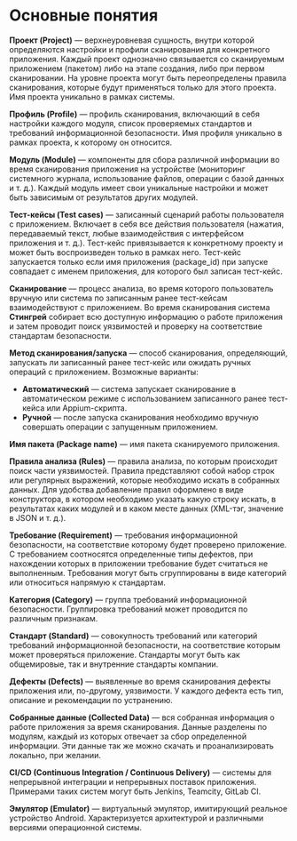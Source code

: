 # Основные понятия
  
**Проект (Project)** — верхнеуровневая сущность, внутри которой определяются настройки и профили сканирования для конкретного приложения. Каждый проект однозначно связывается со сканируемым приложением (пакетом) либо на этапе создания, либо при первом сканировании. На уровне проекта могут быть переопределены правила сканирования, которые будут применяться только для этого проекта. Имя проекта уникально в рамках системы.

**Профиль (Profile)** — профиль сканирования, включающий в себя настройки каждого модуля, список проверяемых стандартов и требований информационной безопасности. Имя профиля уникально в рамках проекта, к которому он относится.

**Модуль (Module)** — компоненты для сбора различной информации во время сканирования приложения на устройстве (мониторинг системного журнала, использование файлов, операции с базой данных и т. д.). Каждый модуль имеет свои уникальные настройки и может быть зависимым от результатов других модулей.

**Тест-кейсы (Test cases)** — записанный сценарий работы пользователя с приложением. Включает в себя все действия пользователя (нажатия, передаваемый текст, любые взаимодействия с интерфейсом приложения и т. д.). Тест-кейс привязывается к конкретному проекту и может быть воспроизведен только в рамках него. Тест-кейс запускается только если имя приложения (package_id) при запуске совпадает с именем приложения, для которого был записан тест-кейс.
  
**Сканирование** — процесс анализа, во время которого пользователь вручную или система по записанным ранее тест-кейсам взаимодействуют с приложением. Во время сканирования система **Стингрей** собирает всю доступную информацию о работе приложения и затем проводит поиск уязвимостей и проверку на соответствие стандартам безопасности.
  
**Метод сканирования/запуска** — cпособ сканирования, определяющий, запускать ли записанный ранее тест-кейс или ожидать ручных операций с приложением. Возможные варианты:
  
  * **Автоматический** — система запускает сканирование в автоматическом режиме с использованием записанного ранее тест-кейса или Appium-скрипта.
  * **Ручной** — после запуска сканирования необходимо вручную совершать операции с запущенным приложением.
  
**Имя пакета (Package name)** — имя пакета сканируемого приложения.

**Правила анализа (Rules)** — правила анализа, по которым происходит поиск части уязвимостей. Правила представляют собой набор строк или регулярных выражений, которые необходимо искать в собранных данных. Для удобства добавление правил оформлено в виде конструктора, в котором необходимо указать какую строку искать, в результатах каких модулей и в каком месте данных (XML-тэг, значение в JSON и т. д.).

**Требование (Requirement)** — требования информационной безопасности, на соответствие которому будет проверено приложение. С требованием соотносятся определенные типы дефектов, при нахождении которых в приложении требование будет считаться не выполненным. Требования могут быть сгруппированы в виде категорий или относиться напрямую к стандартам.

**Категория (Category)** — группа требований информационной безопасности. Группировка требований может проводится по различным признакам.

**Стандарт (Standard)** — совокупность требований или категорий требований информационной безопасности, на соответствие которым может проверяться приложение. Стандарты могут быть как общемировые, так и внутренние стандарты компании.

**Дефекты (Defects)** — выявленные во время сканирования дефекты приложения или, по-другому, уязвимости. У каждого дефекта есть тип, описание и рекомендации по устранению.

**Собранные данные (Collected Data)** — вся собранная информация о работе приложения за время сканирования. Данные разделены по модулям, каждый из которых отвечает за сбор определенной информации. Эти данные так же можно скачать и проанализировать локально, при желании.

**CI/CD (Continuous Integration / Continuous Delivery)** — системы для непрерывной интеграции и непрерывных поставок приложения. Примерами таких систем могут быть Jenkins, Teamcity, GitLab CI.

**Эмулятор (Emulator)** — виртуальный эмулятор, имитирующий реальное устройство Android. Характеризуется архитектурой и различными версиями операционной системы.
